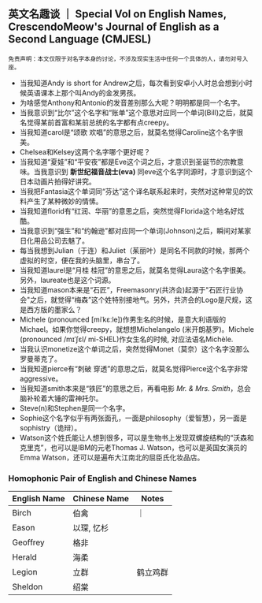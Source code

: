 ## 英文名趣谈 ｜ Special Vol on English Names, CrescendoMeow's Journal of English as a Second Language (CMJESL)

```
免责声明：本文仅限于对名字本身的讨论，不涉及现实生活中任何一个具体的人，请勿对号入座。
```

- 当我知道Andy is short for Andrew之后，每次看到安卓小人时总会想到小时候英语课本上那个叫Andy的金发男孩。
- 为啥感觉Anthony和Antonio的发音差别那么大呢？明明都是同一个名字。
- 当我意识到“比尔”这个名字和“账单”这个意思对应同一个单词(Bill)之后，就莫名觉得某前首富和某前总统的名字都有点creepy。
- 当我知道carol是“颂歌 欢唱”的意思之后，就莫名觉得Caroline这个名字很美。
- Chelsea和Kelsey这两个名字哪个更好呢？
- 当我知道“夏娃”和“平安夜”都是Eve这个词之后，才意识到圣诞节的宗教意味。当我意识到 **新世纪福音战士(eva)** 同eve这个名字同源时，才意识到这个日本动画片拍得好讲究。
- 当我把Fantasia这个单词同“芬达”这个译名联系起来时，突然对这种常见的饮料产生了某种微妙的情愫。
- 当我知道florid有“红润、华丽”的意思之后，突然觉得Florida这个地名好炫酷。
- 当我意识到“强生”和“约翰逊”都对应同一个单词(Johnson)之后，瞬间对某家日化用品公司去魅了。
- 每当我想到Julian（于连）和Juliet（茱丽叶）是同名不同款的时候，那两个虚拟的时空，便在我的头脑里，串台了。
- 当我知道laurel是“月桂 桂冠”的意思之后，就莫名觉得Laura这个名字很美。另外，laureate也是这个词源。
- 当我知道mason本来是“石匠”，Freemasonry(共济会)起源于"石匠行业协会"之后，就觉得“梅森”这个姓特别接地气。另外，共济会的Logo是尺规，这是西方版的墨家么？
- Michele (pronounced [miˈkɛːle])作男生名的时候，是意大利语版的Michael。如果你觉得creepy，就想想Michelangelo (米开朗基罗)。Michele (pronounced /mɪˈʃɛl/ mi-SHEL)作女生名的时候, 对应法语名Michèle.
- 当我认识monetize这个单词之后，突然觉得Monet（莫奈）这个名字没那么罗曼蒂克了。
- 当我知道pierce有“刺破 穿透”的意思之后，就莫名觉得Pierce这个名字非常aggressive。
- 当我知道smith本来是“铁匠”的意思之后，再看电影 *Mr. & Mrs. Smith*，总会脑补轮着大锤的雷神托尔。
- Steve(n)和Stephen是同一个名字。
- Sophie这个名字似乎有两张面孔，一面是philosophy（爱智慧），另一面是sophistry（诡辩）。
- Watson这个姓氏能让人想到很多，可以是生物书上发现双螺旋结构的“沃森和克里克”，也可以是IBM的元老Thomas J. Watson，也可以是英国女演员的Emma Watson，还可以是遍布大江南北的屈臣氏化妆品店。

### Homophonic Pair of English and Chinese Names
| English Name 	| Chinese Name 	| Notes 	|
|--------------	|--------------	|-------	|
| Birch        	| 伯禽           |       ｜
| Eason        	| 以琛, 忆杉       |       	|
| Geoffrey      | 格非           |       	|
| Herald        | 海柔           |       	|
| Legion        | 立群           | 鹤立鸡群 |
| Sheldon       | 绍棠           |       	|
